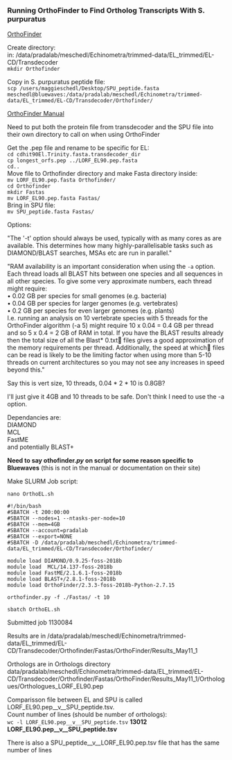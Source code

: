 ### Running OrthoFinder to Find Ortholog Transcripts With S. purpuratus

[OrthoFinder](https://github.com/davidemms/OrthoFinder)

Create directory:  
in: /data/pradalab/meschedl/Echinometra/trimmed-data/EL_trimmed/EL-CD/Transdecoder  
`mkdir Orthofinder`

Copy in S. purpuratus peptide file:  
`scp /users/maggieschedl/Desktop/SPU_peptide.fasta meschedl@bluewaves:/data/pradalab/meschedl/Echinometra/trimmed-data/EL_trimmed/EL-CD/Transdecoder/Orthofinder/`

[OrthoFinder Manual](https://github.com/davidemms/OrthoFinder/blob/master/OrthoFinder-manual.pdf)

Need to put both the protein file from transdecoder and the SPU file into their own directory to call on when using OrthoFinder

Get the .pep file and rename to be specific for EL:  
`cd cdhit90El.Trinity.fasta.transdecoder_dir`  
`cp longest_orfs.pep ../LORF_EL90.pep.fasta`  
`cd..`  
Move file to Orthofinder directory and make Fasta directory inside:  
`mv LORF_EL90.pep.fasta Orthofinder/`  
`cd Orthofinder`  
`mkdir Fastas`  
`mv LORF_EL90.pep.fasta Fastas/`  
Bring in SPU file:  
`mv SPU_peptide.fasta Fastas/`

Options:  

"The '-t' option should always be used, typically with as many cores as are available. This determines how many highly-parallelisable tasks such as DIAMOND/BLAST searches, MSAs etc are run in parallel."

"RAM availability is an important consideration when using the `-a` option. Each thread loads all BLAST hits between one species and all sequences in all other species. To give some very approximate numbers, each thread might require:  
• 0.02 GB per species for small genomes (e.g. bacteria)  
• 0.04 GB per species for larger genomes (e.g. vertebrates)  
• 0.2 GB per species for even larger genomes (e.g. plants)  
I.e. running an analysis on 10 vertebrate species with 5 threads for the OrthoFinder algorithm (-a 5) might require 10 x 0.04 = 0.4 GB per thread and so 5 x 0.4 = 2 GB of RAM in total. If you have the BLAST results already then the total size of all the Blast* 0.txt files gives a good approximation of the memory requirements per thread. Additionally, the speed at which files can be read is likely to be the limiting factor when using more than 5-10 threads on current architectures so you may not see any increases in speed beyond this."

Say this is vert size, 10 threads, 0.04 * 2 * 10 is 0.8GB?

I'll just give it 4GB and 10 threads to be safe. Don't think I need to use the -a option.

Dependancies are:  
DIAMOND  
MCL  
FastME  
and potentially BLAST+

**Need to say othofinder._py_ on script for some reason specific to Bluewaves** (this is not in the manual or documentation on their site)

Make SLURM Job script:

`nano OrthoEL.sh`

```
#!/bin/bash
#SBATCH -t 200:00:00
#SBATCH --nodes=1 --ntasks-per-node=10
#SBATCH --mem=4GB
#SBATCH --account=pradalab
#SBATCH --export=NONE
#SBATCH -D /data/pradalab/meschedl/Echinometra/trimmed-data/EL_trimmed/EL-CD/Transdecoder/Orthofinder/

module load DIAMOND/0.9.25-foss-2018b  
module load  MCL/14.137-foss-2018b
module load FastME/2.1.6.1-foss-2018b
module load BLAST+/2.8.1-foss-2018b
module load OrthoFinder/2.3.3-foss-2018b-Python-2.7.15

orthofinder.py -f ./Fastas/ -t 10

```
`sbatch OrthoEL.sh`

Submitted job 1130084

Results are in /data/pradalab/meschedl/Echinometra/trimmed-data/EL_trimmed/EL-CD/Transdecoder/Orthofinder/Fastas/OrthoFinder/Results_May11_1

Orthologs are in Orthologs directory 
data/pradalab/meschedl/Echinometra/trimmed-data/EL_trimmed/EL-CD/Transdecoder/Orthofinder/Fastas/OrthoFinder/Results_May11_1/Orthologues/Orthologues_LORF_EL90.pep

Comparisson file between EL and SPU is called LORF_EL90.pep__v__SPU_peptide.tsv.  
Count number of lines (should be number of orthologs):  
`wc -l LORF_EL90.pep__v__SPU_peptide.tsv`
**13012 LORF_EL90.pep__v__SPU_peptide.tsv**

There is also a SPU_peptide__v__LORF_EL90.pep.tsv file that has the same number of lines
